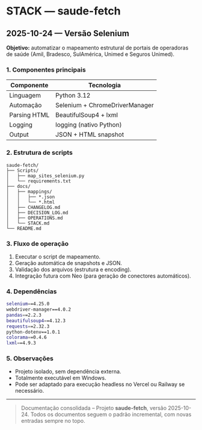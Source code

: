 # STACK — saude-fetch

## 2025-10-24 — Versão Selenium
**Objetivo:** automatizar o mapeamento estrutural de portais de operadoras de saúde (Amil, Bradesco, SulAmérica, Unimed e Seguros Unimed).

### 1. Componentes principais
| Componente | Tecnologia |
|-------------|-------------|
| Linguagem | Python 3.12 |
| Automação | Selenium + ChromeDriverManager |
| Parsing HTML | BeautifulSoup4 + lxml |
| Logging | logging (nativo Python) |
| Output | JSON + HTML snapshot |

### 2. Estrutura de scripts
```
saude-fetch/
├── Scripts/
│   ├── map_sites_selenium.py
│   └── requirements.txt
├── docs/
│   ├── mappings/
│   │   ├── *.json
│   │   └── *.html
│   ├── CHANGELOG.md
│   ├── DECISION_LOG.md
│   ├── OPERATIONS.md
│   └── STACK.md
└── README.md
```

### 3. Fluxo de operação
1. Executar o script de mapeamento.
2. Geração automática de snapshots e JSON.
3. Validação dos arquivos (estrutura e encoding).
4. Integração futura com Neo (para geração de conectores automáticos).

### 4. Dependências
```bash
selenium==4.25.0
webdriver-manager==4.0.2
pandas==2.2.3
beautifulsoup4==4.12.3
requests==2.32.3
python-dotenv==1.0.1
colorama==0.4.6
lxml==4.9.3
```

### 5. Observações
- Projeto isolado, sem dependência externa.
- Totalmente executável em Windows.
- Pode ser adaptado para execução headless no Vercel ou Railway se necessário.

---

> Documentação consolidada – Projeto **saude-fetch**, versão 2025-10-24.
> Todos os documentos seguem o padrão incremental, com novas entradas sempre no topo.
